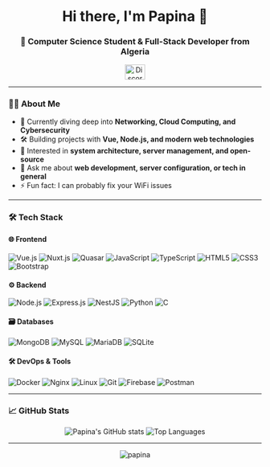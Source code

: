 <h1 align="center">Hi there, I'm Papina 👋</h1>
<h3 align="center">🚀 Computer Science Student & Full-Stack Developer from Algeria</h3>

<p align="center">
  <a href="https://discord.com/users/965714627918966845" target="blank">
    <img align="center" src="https://raw.githubusercontent.com/rahuldkjain/github-profile-readme-generator/master/src/images/icons/Social/discord.svg" alt="Discord" height="30" width="40" />
  </a>
</p>

---

### 👨‍💻 About Me

- 🌱 Currently diving deep into **Networking, Cloud Computing, and Cybersecurity**
- 🛠️ Building projects with **Vue, Node.js, and modern web technologies**
- 🔭 Interested in **system architecture, server management, and open-source**
- 💬 Ask me about **web development, server configuration, or tech in general**
- ⚡ Fun fact: I can probably fix your WiFi issues

---

### 🛠️ Tech Stack

#### 🌐 Frontend
![Vue.js](https://img.shields.io/badge/Vue.js-35495E?style=for-the-badge&logo=vuedotjs&logoColor=4FC08D)
![Nuxt.js](https://img.shields.io/badge/Nuxt-002E3B?style=for-the-badge&logo=nuxtdotjs&logoColor=#00DC82)
![Quasar](https://img.shields.io/badge/Quasar-1976D2?style=for-the-badge&logo=quasar&logoColor=white)
![JavaScript](https://img.shields.io/badge/JavaScript-F7DF1E?style=for-the-badge&logo=javascript&logoColor=black)
![TypeScript](https://img.shields.io/badge/TypeScript-007ACC?style=for-the-badge&logo=typescript&logoColor=white)
![HTML5](https://img.shields.io/badge/HTML5-E34F26?style=for-the-badge&logo=html5&logoColor=white)
![CSS3](https://img.shields.io/badge/CSS3-1572B6?style=for-the-badge&logo=css3&logoColor=white)
![Bootstrap](https://img.shields.io/badge/Bootstrap-563D7C?style=for-the-badge&logo=bootstrap&logoColor=white)

#### ⚙️ Backend
![Node.js](https://img.shields.io/badge/Node.js-339933?style=for-the-badge&logo=nodedotjs&logoColor=white)
![Express.js](https://img.shields.io/badge/Express.js-000000?style=for-the-badge&logo=express&logoColor=white)
![NestJS](https://img.shields.io/badge/NestJS-E0234E?style=for-the-badge&logo=nestjs&logoColor=white)
![Python](https://img.shields.io/badge/Python-3776AB?style=for-the-badge&logo=python&logoColor=white)
![C](https://img.shields.io/badge/C-00599C?style=for-the-badge&logo=c&logoColor=white)

#### 🗃️ Databases
![MongoDB](https://img.shields.io/badge/MongoDB-4EA94B?style=for-the-badge&logo=mongodb&logoColor=white)
![MySQL](https://img.shields.io/badge/MySQL-005C84?style=for-the-badge&logo=mysql&logoColor=white)
![MariaDB](https://img.shields.io/badge/MariaDB-003545?style=for-the-badge&logo=mariadb&logoColor=white)
![SQLite](https://img.shields.io/badge/SQLite-07405E?style=for-the-badge&logo=sqlite&logoColor=white)

#### 🛠️ DevOps & Tools
![Docker](https://img.shields.io/badge/Docker-2CA5E0?style=for-the-badge&logo=docker&logoColor=white)
![Nginx](https://img.shields.io/badge/Nginx-009639?style=for-the-badge&logo=nginx&logoColor=white)
![Linux](https://img.shields.io/badge/Linux-FCC624?style=for-the-badge&logo=linux&logoColor=black)
![Git](https://img.shields.io/badge/Git-F05032?style=for-the-badge&logo=git&logoColor=white)
![Firebase](https://img.shields.io/badge/Firebase-FFCA28?style=for-the-badge&logo=firebase&logoColor=black)
![Postman](https://img.shields.io/badge/Postman-FF6C37?style=for-the-badge&logo=postman&logoColor=white)

---

### 📈 GitHub Stats

<p align="center">
  <img src="https://github-readme-stats.vercel.app/api?username=papina&show_icons=true&theme=radical" alt="Papina's GitHub stats" />
  <img src="https://github-readme-stats.vercel.app/api/top-langs/?username=papina&layout=compact&theme=radical" alt="Top Languages" />
</p>

---

<p align="center">
  <img src="https://komarev.com/ghpvc/?username=papina&label=Profile%20views&color=0e75b6&style=flat" alt="papina" />
</p>
